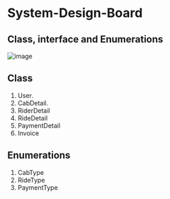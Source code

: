 # System-Design-Board

## Class, interface and Enumerations

![image](https://github.com/user-attachments/assets/d5885eb9-7ffe-4beb-86f8-bb65f0b05227)


## Class
1. User.
2. CabDetail.
3. RiderDetail
4. RideDetail
5. PaymentDetail
6. Invoice

## Enumerations
1. CabType
2. RideType
3. PaymentType

